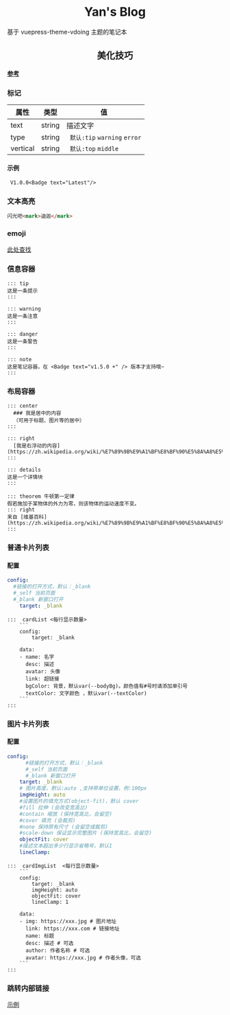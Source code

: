 
<h1 style="text-align: center">Yan's Blog</h1>

基于 vuepress-theme-vdoing 主题的笔记本




<h2 style="text-align: center" >美化技巧</h2>



[**参考**](https://doc.xugaoyi.com/pages/52d5c3/#markdown)


### 标记
| 属性       | 类型     | 值                            | 
|----------|--------|------------------------------|
| text     | string | 描述文字                         |
| type     | string | ` 默认:tip`  `warning` `error` |
| vertical | string | ` 默认:top`  `middle`          |

#### 示例
```text
 V1.0.0<Badge text="Latest"/>
```

###  文本高亮
```markdown
闪光吧<mark>迪迦</mark>
```

### emoji
[此处查找](https://github.com/markdown-it/markdown-it-emoji/blob/master/lib/data/full.json)

### 信息容器
``` text
::: tip
这是一条提示
:::

::: warning
这是一条注意
:::

::: danger
这是一条警告
:::

::: note
这是笔记容器，在 <Badge text="v1.5.0 +" /> 版本才支持哦~
:::
```

### 布局容器
``` text
::: center
  ### 我是居中的内容
  （可用于标题、图片等的居中）
:::

::: right
  [我是右浮动的内容](https://zh.wikipedia.org/wiki/%E7%89%9B%E9%A1%BF%E8%BF%90%E5%8A%A8%E5%AE%9A%E5%BE%8B)
:::

::: details
这是一个详情块
:::

::: theorem 牛顿第一定律
假若施加于某物体的外力为零，则该物体的运动速度不变。
::: right
来自 [维基百科](https://zh.wikipedia.org/wiki/%E7%89%9B%E9%A1%BF%E8%BF%90%E5%8A%A8%E5%AE%9A%E5%BE%8B)
:::

```

### 普通卡片列表

#### 配置
```yaml
config:
  #链接的打开方式，默认：_blank
  #_self 当前页面
  #_blank 新窗口打开
    target: _blank
```

    :::  cardList <每行显示数量>
        ```
        config:
            target: _blank

        data:
        - name: 名字
          desc: 描述
          avatar: 头像
          link: 超链接
          bgColor: 背景，默认var(--bodyBg)。颜色值有#号时请添加单引号
          textColor: 文字颜色 ，默认var(--textColor)
        ```
    :::


### 图片卡片列表
#### 配置
```yaml
config:
      #链接的打开方式，默认：_blank
      #_self 当前页面
      #_blank 新窗口打开
    target: _blank
    # 图片高度，默认:auto ,支持带单位设置，例:100px
    imgHeight: auto
    #设置图片的填充方式(object-fit)，默认 cover
    #fill 拉伸 (会改变宽高比)
    #contain 缩放 (保持宽高比，会留空)
    #cover 填充 (会裁剪)
    #none 保持原有尺寸 (会留空或裁剪)
    #scale-down 保证显示完整图片 (保持宽高比，会留空)
    objectFit: cover
    #描述文本超出多少行显示省略号，默认1
    lineClamp: 
```

    :::  cardImgList  <每行显示数量>
        ```
        config:
            target: _blank
            imgHeight: auto
            objectFit: cover
            lineClamp: 1
        
        data:
        - img: https://xxx.jpg # 图片地址
          link: https://xxx.com # 链接地址
          name: 标题
          desc: 描述 # 可选
          author: 作者名称 # 可选
          avatar: https://xxx.jpg # 作者头像，可选
        ```
    :::


### 跳转内部链接
[示例](/pages/ed70e6/)

